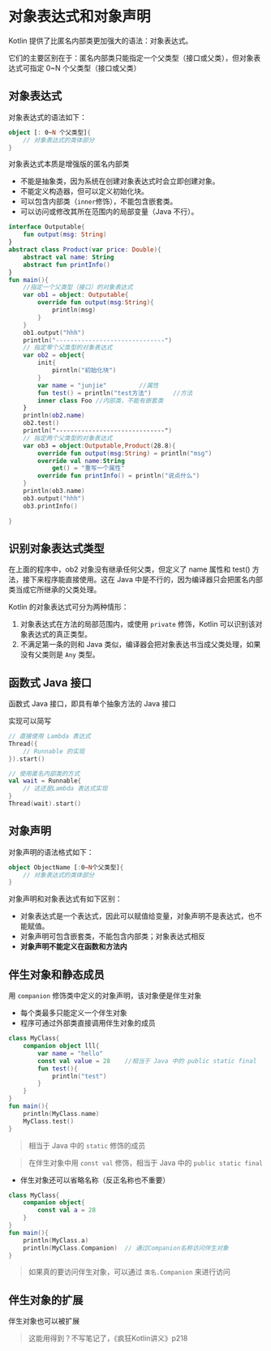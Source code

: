 # 对象表达式和对象声明

Kotlin 提供了比匿名内部类更加强大的语法：对象表达式。

它们的主要区别在于：匿名内部类只能指定一个父类型（接口或父类），但对象表达式可指定 0~N 个父类型（接口或父类）



## 对象表达式

对象表达式的语法如下：

```kotlin
object [: 0~N 个父类型]{
    // 对象表达式的类体部分
}
```

对象表达式本质是增强版的匿名内部类 

* 不能是抽象类，因为系统在创建对象表达式时会立即创建对象。
* 不能定义构造器，但可以定义初始化块。
* 可以包含内部类（`inner`修饰），不能包含嵌套类。
* 可以访问或修改其所在范围内的局部变量（Java 不行）。

```kotlin
interface Outputable{
    fun output(msg: String)
}
abstract class Product(var price: Double){
    abstract val name: String
    abstract fun printInfo()
}
fun main(){
    //指定一个父类型（接口）的对象表达式
    var ob1 = object: Outputable{
        override fun output(msg:String){
            println(msg)
        }
    }
    ob1.output("hhh")
    println("------------------------------")
    // 指定零个父类型的对象表达式
    var ob2 = object{
        init{
            pirntln("初始化块")
        }
        var name = "junjie"			//属性
        fun test() = println("test方法")		//方法
        inner class Foo	//内部类，不能有嵌套类
    }
    println(ob2.name)
    ob2.test()
    println("------------------------------")
    // 指定两个父类型的对象表达式
    var ob3 = object:Outputable,Product(28.8){
        override fun output(msg:String) = println("msg")
        override val name:String
        	get() = "重写一个属性"
        override fun printInfo() = println("说点什么")
    }
    println(ob3.name)
    ob3.output("hhh")
    ob3.printInfo()
    
}
```



## 识别对象表达式类型

在上面的程序中，ob2 对象没有继承任何父类，但定义了 name 属性和 test() 方法，接下来程序能直接使用。这在 Java 中是不行的，因为编译器只会把匿名内部类当成它所继承的父类处理。

Kotlin 的对象表达式可分为两种情形：

1. 对象表达式在方法的局部范围内，或使用 `private` 修饰，Kotlin 可以识别该对象表达式的真正类型。
2. 不满足第一条的则和 Java 类似，编译器会把对象表达书当成父类处理，如果没有父类则是 `Any` 类型。



## 函数式 Java 接口

函数式 Java 接口，即具有单个抽象方法的 Java 接口

实现可以简写

```kotlin
// 直接使用 Lambda 表达式
Thread({
    // Runnable 的实现
}).start()
```

```kotlin
// 使用匿名内部类的方式
val wait = Runnable{
    // 这还是Lambda 表达式实现
}
Thread(wait).start()
```



## 对象声明

对象声明的语法格式如下：

```kotlin
object ObjectName [:0~N个父类型]{
    // 对象表达式的类体部分
}
```

对象声明和对象表达式有如下区别：

* 对象表达式是一个表达式，因此可以赋值给变量，对象声明不是表达式，也不能赋值。
* 对象声明可包含嵌套类，不能包含内部类；对象表达式相反
* **对象声明不能定义在函数和方法内**



## 伴生对象和静态成员

用 `companion` 修饰类中定义的对象声明，该对象便是伴生对象

* 每个类最多只能定义一个伴生对象
* 程序可通过外部类直接调用伴生对象的成员

```kotlin
class MyClass{
    companion object lll{
        var name = "hello"
        const val value = 28	//相当于 Java 中的 public static final 
        fun test(){
            println("test")
        }
    }
}
fun main(){
    println(MyClass.name)
    MyClass.test()
}
```

> 相当于 Java 中的 `static` 修饰的成员

> 在伴生对象中用 `const val`  修饰，相当于 Java 中的 `public static final`

*  伴生对象还可以省略名称（反正名称也不重要）

```kotlin
class MyClass{
    companion object{
        const val a = 28
    }
}
fun main(){
    println(MyClass.a)
    println(MyClass.Companion)	// 通过Companion名称访问伴生对象
}
```

> 如果真的要访问伴生对象，可以通过 `类名.Companion` 来进行访问



## 伴生对象的扩展

伴生对象也可以被扩展

> 这能用得到？不写笔记了，《疯狂Kotlin讲义》p218